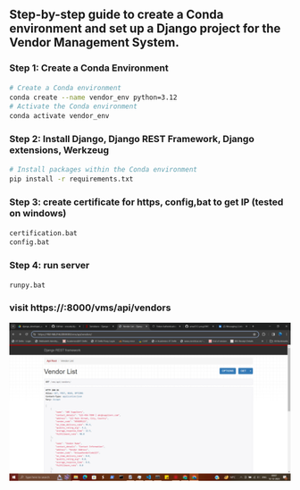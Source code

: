 
## Step-by-step guide to create a Conda environment and set up a Django project for the Vendor Management System.

### Step 1: Create a Conda Environment
```bash
# Create a Conda environment
conda create --name vendor_env python=3.12
# Activate the Conda environment
conda activate vendor_env
```
### Step 2: Install Django, Django REST Framework, Django extensions, Werkzeug
```bash
# Install packages within the Conda environment
pip install -r requirements.txt
```

### Step 3: create certificate for https, config,bat to get IP  (tested on windows)
```bash
certification.bat
config.bat
```

### Step 4: run server
```bash
runpy.bat
```

### visit https://<ip>:8000/vms/api/vendors
![vendors](https://github.com/amar512-prog/VMS/blob/main/out.png)
